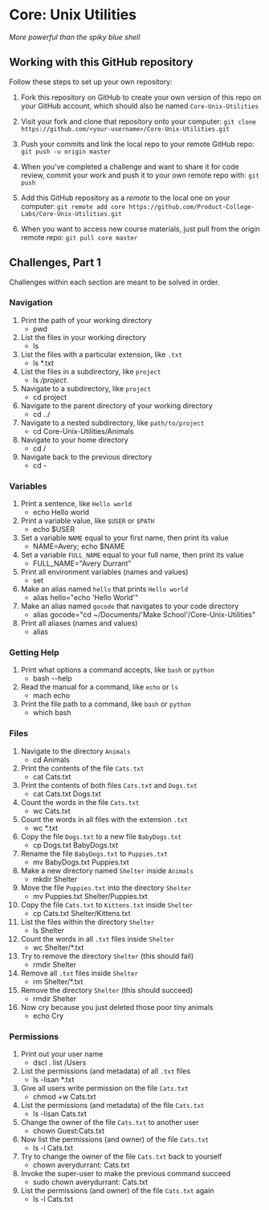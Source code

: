 # Core: Unix Utilities

_More powerful than the spiky blue shell_

## Working with this GitHub repository

Follow these steps to set up your own repository:

1. Fork this repository on GitHub to create your own version of this repo on your GitHub account, which should also be named `Core-Unix-Utilities`

1. Visit your fork and clone that repository onto your computer:
`git clone https://github.com/<your-username>/Core-Unix-Utilities.git`

1. Push your commits and link the local repo to your remote GitHub repo:
`git push -u origin master`

1. When you've completed a challenge and want to share it for code review, commit your work and push it to your own remote repo with:
`git push`

1. Add this GitHub repository as a _remote_ to the local one on your computer:
`git remote add core https://github.com/Product-College-Labs/Core-Unix-Utilities.git`

1. When you want to access new course materials, just pull from the origin remote repo:
`git pull core master`

## Challenges, Part 1

Challenges within each section are meant to be solved in order.

### Navigation

1.  Print the path of your working directory
    - pwd
1.  List the files in your working directory
    - ls
1.  List the files with a particular extension, like `.txt`
    - ls *.txt
1.  List the files in a subdirectory, like `project`
    - ls */project.*
1.  Navigate to a subdirectory, like `project`
    - cd project
1.  Navigate to the parent directory of your working directory
    - cd ../
1.  Navigate to a nested subdirectory, like `path/to/project`
    - cd Core-Unix-Utilities/Animals
1.  Navigate to your home directory
    - cd /
1.  Navigate back to the previous directory
    - cd -

### Variables

1.  Print a sentence, like `Hello world`
    - echo Hello world
1.  Print a variable value, like `$USER` or `$PATH`
    - echo $USER
1.  Set a variable `NAME` equal to your first name, then print its value
    - NAME=Avery; echo $NAME
1.  Set a variable `FULL_NAME` equal to your full name, then print its value
    - FULL_NAME="Avery Durrant"
1.  Print all environment variables (names and values)
    - set
1.  Make an alias named `hello` that prints `Hello world`
    - alias hello="echo 'Hello World'"
1.  Make an alias named `gocode` that navigates to your code directory
    - alias gocode="cd ~/Documents/'Make School'/Core-Unix-Utilities"
1.  Print all aliases (names and values)
    - alias

### Getting Help

1.  Print what options a command accepts, like `bash` or `python`
    - bash --help
1.  Read the manual for a command, like `echo` or `ls`
    - mach echo
1.  Print the file path to a command, like `bash` or `python`
    - which bash

### Files

1.  Navigate to the directory `Animals`
    - cd Animals
1.  Print the contents of the file `Cats.txt`
    - cat Cats.txt
1.  Print the contents of both files `Cats.txt` and `Dogs.txt`
    - cat Cats.txt Dogs.txt
1.  Count the words in the file `Cats.txt`
    - wc Cats.txt
1.  Count the words in all files with the extension `.txt`
    - wc *.txt
1.  Copy the file `Dogs.txt` to a new file `BabyDogs.txt`
    - cp Dogs.txt BabyDogs.txt
1.  Rename the file `BabyDogs.txt` to `Puppies.txt`
    - mv BabyDogs.txt Puppies.txt
1.  Make a new directory named `Shelter` inside `Animals`
    - mkdir Shelter
1.  Move the file `Puppies.txt` into the directory `Shelter`
    - mv Puppies.txt Shelter/Puppies.txt
1.  Copy the file `Cats.txt` to `Kittens.txt` inside `Shelter`
    - cp Cats.txt Shelter/Kittens.txt
1.  List the files within the directory `Shelter`
    - ls Shelter
1.  Count the words in all `.txt` files inside `Shelter`
    - wc Shelter/*.txt
1.  Try to remove the directory `Shelter` (this should fail)
    - rmdir Shelter
1.  Remove all `.txt` files inside `Shelter`
    - rm Shelter/*.txt
1.  Remove the directory `Shelter` (this should succeed)
    - rmdir Shelter
1.  Now cry because you just deleted those poor tiny animals
    - echo Cry

### Permissions

1.  Print out your user name
    - dscl . list /Users
1.  List the permissions (and metadata) of all `.txt` files
    - ls -lisan *.txt
1.  Give all users write permission on the file `Cats.txt`
    - chmod +w Cats.txt
1.  List the permissions (and metadata) of the file `Cats.txt`
    - ls -lisan Cats.txt
1.  Change the owner of the file `Cats.txt` to another user
    - chown Guest:Cats.txt
1.  Now list the permissions (and owner) of the file `Cats.txt`
    - ls -l Cats.txt
1.  Try to change the owner of the file `Cats.txt` back to yourself
    - chown averydurrant: Cats.txt
1.  Invoke the super-user to make the previous command succeed
    - sudo chown averydurrant: Cats.txt
1.  List the permissions (and owner) of the file `Cats.txt` again
    - ls -l Cats.txt